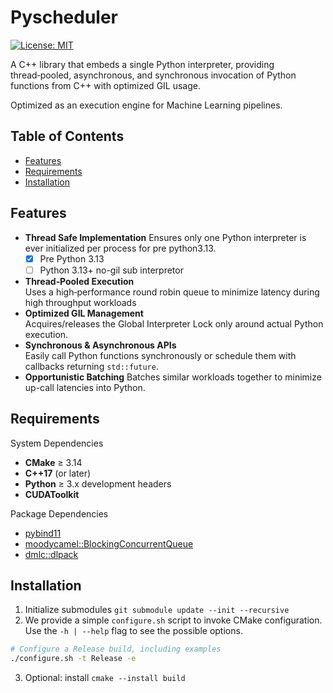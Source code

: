 # Pyscheduler

[![License: MIT](https://img.shields.io/badge/License-MIT-yellow.svg)](https://opensource.org/licenses/MIT)

A C++ library that embeds a single Python interpreter, providing thread‑pooled, asynchronous, and synchronous invocation of Python functions from C++ with optimized GIL usage.

Optimized as an execution engine for Machine Learning pipelines. 

## Table of Contents

- [Features](#features)  
- [Requirements](#requirements)  
- [Installation](#installation)  
<!-- - [Quick Start](#quick-start)  
- [API Reference](#api-reference)  
  - [PyManager](#pyschedulerpymanager)  
  - [InvokeHandler](#pyschedulerpymanagerinvokehandler)  
- [Examples](#examples)  
- [Configuration](#configuration)  
- [Contributing](#contributing)  
- [License](#license)   -->

## Features

- **Thread Safe Implementation** 
  Ensures only one Python interpreter is ever initialized per process for pre python3.13. 
    - [x] Pre Python 3.13 
    - [ ] Python 3.13+ no-gil sub interpretor 
- **Thread‑Pooled Execution**  
  Uses a high‑performance round robin queue to minimize latency during high throughput workloads
- **Optimized GIL Management**  
  Acquires/releases the Global Interpreter Lock only around actual Python execution.
- **Synchronous & Asynchronous APIs**  
  Easily call Python functions synchronously or schedule them with callbacks returning `std::future`.
- **Opportunistic Batching** 
  Batches similar workloads together to minimize up-call latencies into Python.

## Requirements
System Dependencies
- **CMake** ≥ 3.14  
- **C++17** (or later)  
- **Python** ≥ 3.x development headers  
- **CUDAToolkit**

Package Dependencies
- [pybind11](https://github.com/pybind/pybind11)  
- [moodycamel::BlockingConcurrentQueue](https://github.com/cameron314/concurrentqueue)  
- [dmlc::dlpack](https://github.com/dmlc/dlpack.git)

## Installation
1. Initialize submodules `git submodule update --init --recursive`
2. We provide a simple `configure.sh` script to invoke CMake configuration. Use the `-h | --help` flag to see the possible options.
```bash
# Configure a Release build, including examples
./configure.sh -t Release -e
```
3. Optional: install `cmake --install build`
